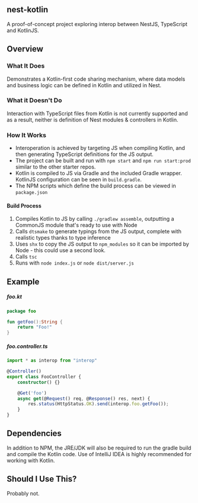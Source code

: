 ## nest-kotlin

A proof-of-concept project exploring interop between NestJS, TypeScript and KotlinJS.

## Overview

### What It Does

Demonstrates a Kotlin-first code sharing mechanism, where data models and business logic can be defined in Kotlin and utilized in Nest.

### What it Doesn't Do

Interaction with TypeScript files from Kotlin is not currently supported and as a result, neither is definition of Nest modules & controllers in Kotlin.

### How It Works

- Interoperation is achieved by targeting JS when compiling Kotlin, and then generating TypeScript definitions for the JS output. 
- The project can be built and run with `npm start` and `npm run start:prod` similar to the other starter repos. 
- Kotlin is compiled to JS via Gradle and the included Gradle wrapper. KotlinJS configuration can be seen in `build.gradle`. 
- The NPM scripts which define the build process can be viewed in `package.json`

#### Build Process

1. Compiles Kotlin to JS by calling `./gradlew assemble`, outputting a CommonJS module that's ready to use with Node
2. Calls `dtsmake` to generate typings from the JS output, complete with realistic types thanks to type inference
3. Uses `shx` to copy the JS output to `npm_modules` so it can be imported by Node - this could use a second look.
4. Calls `tsc`
5. Runs with `node index.js` or `node dist/server.js`

## Example

##### foo.kt
```kotlin
package foo

fun getFoo():String {
    return "Foo!"
}
```

##### foo.controller.ts
```typescript
import * as interop from "interop"

@Controller()
export class FooController {
    constructor() {}

    @Get('foo')
    async get(@Request() req, @Response() res, next) {
        res.status(HttpStatus.OK).send(interop.foo.getFoo());
    }
}
```

## Dependencies

In addition to NPM, the JRE/JDK will also be required to run the gradle build and compile the Kotlin code. Use of IntelliJ IDEA is highly recommended for working with Kotlin. 

## Should I Use This?

Probably not.